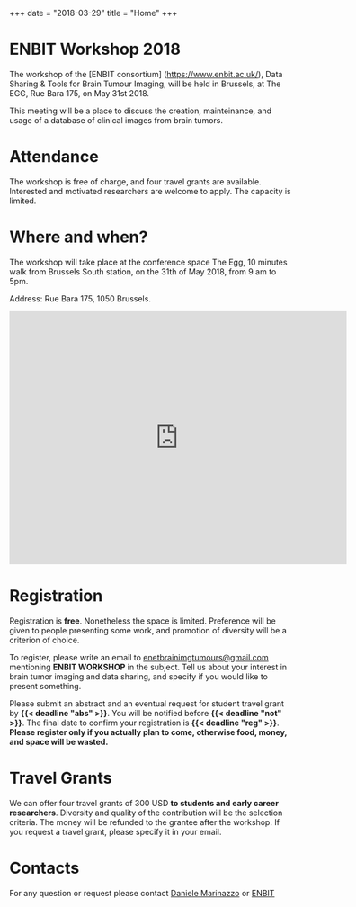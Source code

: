 +++
date = "2018-03-29"
title = "Home"
+++

# ENBIT Workshop 2018

The workshop of the [ENBIT consortium] (<https://www.enbit.ac.uk/>), Data Sharing & Tools for Brain Tumour Imaging, will be held in Brussels, at The EGG, Rue Bara 175, on May 31st 2018.

This meeting will be a place to discuss the creation, mainteinance, and usage of a database of clinical images from brain tumors.


# Attendance

The workshop is free of charge, and four travel grants are available. Interested and motivated researchers are welcome to apply. The capacity is limited.

# Where and when?

The workshop will take place at the conference space The Egg, 10 minutes walk from Brussels South station, on the 31th of May 2018, from 9 am to 5pm.

Address: Rue Bara 175, 1050 Brussels.

<iframe src="https://www.google.com/maps/embed?pb=!1m14!1m8!1m3!1d10079.625865495702!2d4.3275753!3d50.8328964!3m2!1i1024!2i768!4f13.1!3m3!1m2!1s0x0%3A0xe028c6680611d1da!2sThe+Egg!5e0!3m2!1sen!2sfr!4v1522349474246" width="600" height="450" frameborder="0" style="border:0" allowfullscreen></iframe>


# Registration

Registration is **free**. Nonetheless the space is limited. Preference will be given to people presenting some work, and promotion of diversity will be a criterion of choice.

To register, please write an email to [enetbrainimgtumours@gmail.com](<mailto:enetbrainimgtumours@gmail.com>) mentioning **ENBIT WORKSHOP** in the subject. Tell us about your interest in brain tumor imaging and data sharing, and specify if you would like to present something.

Please submit an abstract and an eventual request for student travel grant by **{{< deadline "abs" >}}**. You will be notified before **{{< deadline "not" >}}**. The final date to confirm your registration is **{{< deadline "reg" >}}**. **Please register only if you actually plan to come, otherwise food, money, and space will be wasted.**


# Travel Grants
We can offer four travel grants of 300 USD **to students and early career researchers**. Diversity and quality of the contribution will be the selection criteria. The money will be refunded to the grantee after the workshop. If you request a travel grant, please specify it in your email.


# Contacts
 
For any question or request please contact
[Daniele Marinazzo](<mailto:daniele.marinazzo@gmail.com>) or
[ENBIT](<mailto:enetbrainimgtumours@gmail.com>)
